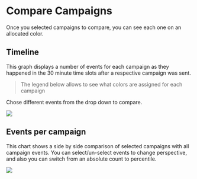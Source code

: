 # Compare Campaigns

Once you selected campaigns to compare, you can see each one on an allocated color. 
 

## Timeline

This graph displays a number of events for 
each campaign as they happened in the 30 minute time slots after a respective campaign was sent. 

> The legend below allows to see what colors are assigned for each campaign  
 
 Chose different events from the drop down to compare.  

![](images/cp_compare.png)


## Events per campaign

This chart shows a  side by side comparison of selected campaigns with all campaign events. 
You can select/un-select events to change perspective, and also you can switch from an absolute count to percentile. 


![](images/cp_compare_events.png)